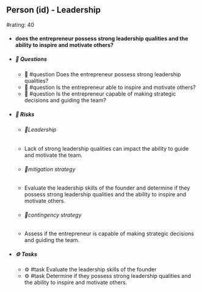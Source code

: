 ## Person (id) - Leadership
#rating: 40
- #### does the entrepreneur possess strong leadership qualities and the ability to inspire and motivate others?
- ##### 💭 Questions
  - 💭 #question Does the entrepreneur possess strong leadership qualities?
  - 💭 #question Is the entrepreneur able to inspire and motivate others?
  - 💭 #question Is the entrepreneur capable of making strategic decisions and guiding the team?
- ##### 🚨 Risks

  - ###### 🚨Leadership
  - Lack of strong leadership qualities can impact the ability to guide and motivate the team.
  - ###### 🚨mitigation strategy
  - Evaluate the leadership skills of the founder and determine if they possess strong leadership qualities and the ability to inspire and motivate others.
  - ###### 🚨contingency strategy
  - Assess if the entrepreneur is capable of making strategic decisions and guiding the team.
- ##### ⚙️ Tasks
  - ⚙️ #task Evaluate the leadership skills of the founder
  - ⚙️ #task  Determine if they possess strong leadership qualities and the ability to inspire and motivate others.


